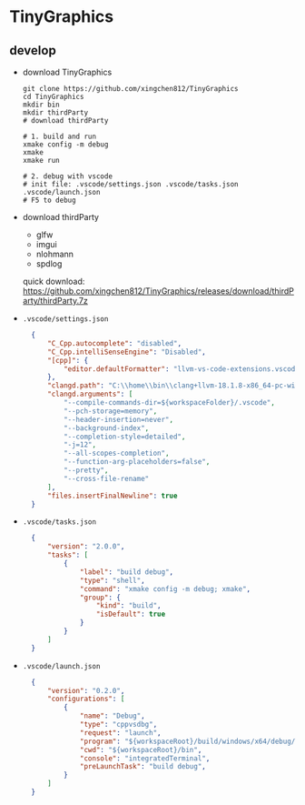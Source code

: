 # TinyGraphics

## develop

- download TinyGraphics
	```
	git clone https://github.com/xingchen812/TinyGraphics
	cd TinyGraphics
	mkdir bin
	mkdir thirdParty
	# download thirdParty

	# 1. build and run
	xmake config -m debug
	xmake
	xmake run

	# 2. debug with vscode
	# init file: .vscode/settings.json .vscode/tasks.json .vscode/launch.json
	# F5 to debug
	```

- download thirdParty
  - glfw
  - imgui
  - nlohmann
  - spdlog

  quick download: https://github.com/xingchen812/TinyGraphics/releases/download/thirdParty/thirdParty.7z

- `.vscode/settings.json`

  ```json
	{
		"C_Cpp.autocomplete": "disabled",
		"C_Cpp.intelliSenseEngine": "Disabled",
		"[cpp]": {
			"editor.defaultFormatter": "llvm-vs-code-extensions.vscode-clangd"
		},
		"clangd.path": "C:\\home\\bin\\clang+llvm-18.1.8-x86_64-pc-windows-msvc\\bin\\clangd.exe",
		"clangd.arguments": [
			"--compile-commands-dir=${workspaceFolder}/.vscode",
			"--pch-storage=memory",
			"--header-insertion=never",
			"--background-index",
			"--completion-style=detailed",
			"-j=12",
			"--all-scopes-completion",
			"--function-arg-placeholders=false",
			"--pretty",
			"--cross-file-rename"
		],
		"files.insertFinalNewline": true
	}
  ```

- `.vscode/tasks.json`

  ```json
	{
		"version": "2.0.0",
		"tasks": [
			{
				"label": "build debug",
				"type": "shell",
				"command": "xmake config -m debug; xmake",
				"group": {
					"kind": "build",
					"isDefault": true
				}
			}
		]
	}
  ```

- `.vscode/launch.json`

  ```json
	{
		"version": "0.2.0",
		"configurations": [
			{
				"name": "Debug",
				"type": "cppvsdbg",
				"request": "launch",
				"program": "${workspaceRoot}/build/windows/x64/debug/TinyGraphics.exe",
				"cwd": "${workspaceRoot}/bin",
				"console": "integratedTerminal",
				"preLaunchTask": "build debug",
			}
		]
	}
  ```
